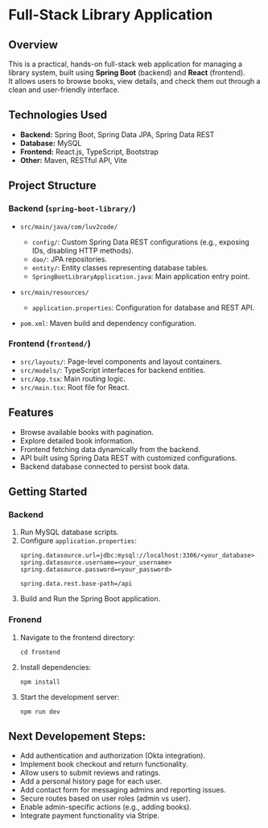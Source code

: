 # Full-Stack Library Application
## Overview

This is a practical, hands-on full-stack web application for managing a library system, built using **Spring Boot** (backend) and **React** (frontend).  
It allows users to browse books, view details, and check them out through a clean and user-friendly interface.

## Technologies Used
- **Backend:** Spring Boot, Spring Data JPA, Spring Data REST  
- **Database:** MySQL  
- **Frontend:** React.js, TypeScript, Bootstrap  
- **Other:** Maven, RESTful API, Vite


## Project Structure

### Backend (`spring-boot-library/`)
- `src/main/java/com/luv2code/`  
  - `config/`: Custom Spring Data REST configurations (e.g., exposing IDs, disabling HTTP methods).  
  - `dao/`: JPA repositories.  
  - `entity/`: Entity classes representing database tables.  
  - `SpringBootLibraryApplication.java`: Main application entry point.
  
- `src/main/resources/`  
  - `application.properties`: Configuration for database and REST API.  

- `pom.xml`: Maven build and dependency configuration.

### Frontend (`frontend/`)
- `src/layouts/`: Page-level components and layout containers.  
- `src/models/`: TypeScript interfaces for backend entities.  
- `src/App.tsx`: Main routing logic.  
- `src/main.tsx`: Root file for React.

## Features
 - Browse available books with pagination.
 - Explore detailed book information.
 - Frontend fetching data dynamically from the backend.
 - API built using Spring Data REST with customized configurations.
 - Backend database connected to persist book data.

## Getting Started
### Backend
1. Run MySQL database scripts.
2. Configure `application.properties`:
   ```
   spring.datasource.url=jdbc:mysql://localhost:3306/<your_database>
   spring.datasource.username=<your_username>
   spring.datasource.password=<your_password>

   spring.data.rest.base-path=/api
   
   ```
3. Build and Run the Spring Boot application.

### Fronend
1. Navigate to the frontend directory:
   ```
   cd frontend
   ```
3. Install dependencies:
    ```
   npm install
    ```
5. Start the development server:
   ```
   npm run dev
   ```

## Next Developement Steps:
- Add authentication and authorization (Okta integration).
- Implement book checkout and return functionality.
- Allow users to submit reviews and ratings.
- Add a personal history page for each user.
- Add contact form for messaging admins and reporting issues.
- Secure routes based on user roles (admin vs user).
- Enable admin-specific actions (e.g., adding books).
- Integrate payment functionality via Stripe.
